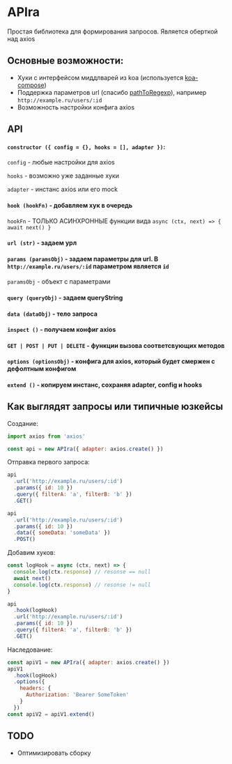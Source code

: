 # APIra

Простая библиотека для формирования запросов. Является оберткой над axios

## Основные возможности:
* Хуки с интерфейсом миддлварей из koa (используется [koa-compose](https://github.com/koajs/compose))
* Поддержка параметров url (спасибо [pathToRegexp](https://github.com/pillarjs/path-to-regexp)), например `http://example.ru/users/:id`
* Возможность настройки конфига axios

## API
#### `constructor ({ config = {}, hooks = [], adapter })`:

  `config`  - любые настройки для axios

  `hooks`   - возможно уже заданные хуки

  `adapter` - инстанс axios или его mock
  
#### `hook (hookFn)` - добавляем хук в очередь

`hookFn` - ТОЛЬКО АСИНХРОННЫЕ функции вида `async (ctx, next) => { await next() }`


#### `url (str)` - задаем урл

#### `params (paramsObj)` - задаем параметры для url. В `http://example.ru/users/:id` параметром является `id`

`paramsObj` - объект с параметрами

#### `query (queryObj)` - задаем queryString

#### `data (dataObj)` - тело запроса

#### `inspect ()` - получаем конфиг axios

#### `GET | POST | PUT | DELETE` - функции вызова соответсвующих методов

#### `options (optionsObj)` - конфига для axios, который будет смержен с дефолтным конфигом

#### `extend ()` - копируем инстанс, сохраняя adapter, config и hooks

## Как выглядят запросы или типичные юзкейсы

Создание:
```js
import axios from 'axios'

const api = new APIra({ adapter: axios.create() })
```

Отправка первого запроса:
```js
api
  .url('http://example.ru/users/:id')
  .params({ id: 10 })
  .query({ filterA: 'a', filterB: 'b' })
  .GET()

api
  .url('http://example.ru/users/:id')
  .params({ id: 10 })
  .data({ someData: 'someData' })
  .POST()
```

Добавим хуков:
```js
const logHook = async (ctx, next) => {
  console.log(ctx.response) // resonse == null
  await next()
  console.log(ctx.response) // resonse != null
}

api
  .hook(logHook)
  .url('http://example.ru/users/:id')
  .params({ id: 10 })
  .query({ filterA: 'a', filterB: 'b' })
  .GET()
```
Наследование:
```js
const apiV1 = new APIra({ adapter: axios.create() })
apiV1
  .hook(logHook)
  .options({
    headers: {
      Authorization: 'Bearer SomeToken'
    }
  })
const apiV2 = apiV1.extend()
```

## TODO
* Оптимизировать сборку
